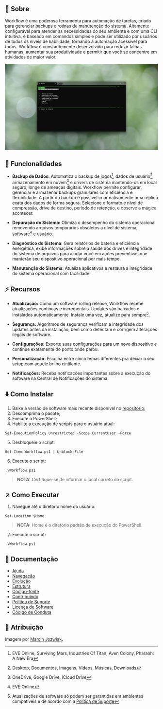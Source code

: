 ## :gem: Sobre

Workflow é uma poderosa ferramenta para automação de tarefas, criado para gerenciar backups e rotinas de manutenção do sistema. Altamente configurável para atender às necessidades do seu ambiente e com uma CLI intuitiva, é baseado em comandos simples e pode ser utilizado por usuários de todos os níveis de habilidade, tornando a automação acessível para todos. Workflow é constantemente desenvolvido para reduzir falhas humanas, aumentar sua produtividade e permitir que você se concentre em atividades de maior valor.

![](https://github.com/2uj1m28ohz/workflow/blob/main/Screenshot.png)

## :rocket: Funcionalidades
- **Backup de Dados:** Automatiza o backup de jogos[^1], dados de usuário[^2], armazenamento em nuvem[^3] e drivers de sistema mantendo-os em local seguro, longe de ameaças digitais. Workflow permite configurar, gerenciar e armazenar backups granulares com eficiência e flexibilidade. A partir do backup é possível criar nativamente uma réplica exata dos dados de forma segura. Selecione o formato e nível de compressão, drive de destino, período de retenção, e observe a mágica acontecer.

- **Depuração do Sistema:** Otimiza o desempenho do sistema operacional removendo arquivos temporários obsoletos a nível de sistema, software[^4] e usuário.

- **Diagnóstico do Sistema:** Gera relatórios de bateria e eficiência energética, exibe informações sobre a saúde dos drives e integridade do sistema de arquivos para ajudar você em ações preventivas que manterão seu dispositivo operacional por mais tempo.

- **Manutenção do Sistema:** Atualiza aplicativos e restaura a integridade do sistema operacional com facilidade.

## :zap: Recursos
- **Atualização:** Como um software rolling release, Workflow recebe atualizações contínuas e incrementais. Updates são baixados e instalados automaticamente. Instale uma vez, atualize para sempre[^5].

- **Segurança:** Algoritmos de segurança verificam a integridade dos updates antes da instalação, bem como detectam e corrigem alterações ilegais de software.

- **Configurações:** Exporte suas configurações para um novo dispositivo e continue exatamente do ponto onde parou.

- **Personalização:** Escolha entre cinco temas diferentes pra deixar o seu setup com aquele brilho cintilante.

- **Notificações:** Receba notificações importantes sobre a execução do software na Central de Notificações do sistema.

## :arrow_down: Como Instalar
1. Baixe a versão de software mais recente disponível no [repositório](https://github.com/2uj1m28ohz/workflow/releases);
2. Descomprima o pacote;
3. Execute o PowerShell;
4. Habilite a execução de scripts para o usuário atual:
```
Set-ExecutionPolicy Unrestricted -Scope CurrentUser -Force
```
5. Desbloqueie o script:
```
Get-Item Workflow.ps1 | Unblock-File
```
6. Execute o script:
```
.\Workflow.ps1
```
> **NOTA:** Certifique-se de informar o local correto do script.

## :arrow_upper_right: Como Executar
1. Navegue até o diretório home do usuário:
```
Set-Location $Home
```
> **NOTA:** Home é o diretório padrão de execução do PowerShell.
2. Execute o script:
```
.\Workflow.ps1
```

## :blue_book: Documentação
- [Ajuda](https://github.com/2uj1m28ohz/workflow/blob/main/HELP.md)
- [Navegação](https://github.com/2uj1m28ohz/workflow/blob/main/Navigation.md)
- [Evolução](https://github.com/2uj1m28ohz/workflow/blob/main/Evolution.md)
- [Estrutura](https://github.com/2uj1m28ohz/workflow/blob/main/Structure.md)
- [Código-fonte](https://github.com/2uj1m28ohz/workflow/blob/main/SourceCode.md)
- [Contribuindo](https://github.com/2uj1m28ohz/workflow/blob/main/CONTRIBUTING.md)
- [Política de Suporte](https://github.com/2uj1m28ohz/workflow/blob/main/SUPPORT.md)
- [Licença de Software](https://github.com/2uj1m28ohz/workflow/blob/main/LICENSE)
- [Código de Conduta](https://github.com/2uj1m28ohz/workflow/blob/main/CODE_OF_CONDUCT.md)

## :bust_in_silhouette: Atribuição
Imagem por [Marcin Jozwiak](https://unsplash.com/pt-br/fotografias/H35_4lJCC48).

[^1]:EVE Online, Surviving Mars, Industries Of Titan, Aven Colony, Pharaoh: A New Era
[^2]:Desktop, Documentos, Imagens, Vídeos, Músicas, Downloads
[^3]:OneDrive, Google Drive, iCloud Drive
[^4]:EVE Online
[^5]:Atualizações de software só podem ser garantidas em ambientes compatíveis e de acordo com a [Política de Suporte](https://github.com/2uj1m28ohz/workflow/blob/main/SUPPORT.md)
